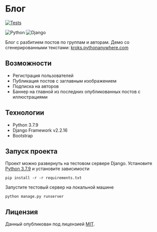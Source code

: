 # Блог

[![Tests](https://github.com/Kroks4502/django_project/actions/workflows/test_workflow.yml/badge.svg?branch=main)](https://github.com/Kroks4502/django_project/actions/workflows/test_workflow.yml)

![Python](https://img.shields.io/badge/python-3670A0?style=for-the-badge&logo=python&logoColor=ffdd54)
![Django](https://img.shields.io/badge/DJANGO-ff1709?style=for-the-badge&logo=django&logoColor=white&color=ff1709&labelColor=gray)

Блог с разбитием постов по группам и авторам. Демо со сгенерированными текстами: [kroks.pythonanywhere.com](http://kroks.pythonanywhere.com/)

## Возможности
- Регистрация пользователей
- Публикация постов с заглавным изображением
- Подписка на авторов
- Баннер на главной из последних опубликованных постов с иллюстрациями

## Технологии
- Python 3.7.9
- Django Framework v2.2.16
- Bootstrap

## Запуск проекта
Проект можно развернуть на тестовом сервере Django.
Установите [Python 3.7.9](https://www.python.org/) и установите зависимости
```
pip install -r -r requirements.txt
```
Запустите тестовый сервер на локальной машине
```
python manage.py runserver
```

## Лицензия
Данный опубликован под лицензией [MIT](https://opensource.org/licenses/MIT).
